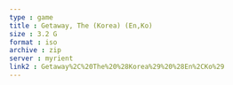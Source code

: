 ```yaml
---
type : game
title : Getaway, The (Korea) (En,Ko)
size : 3.2 G
format : iso
archive : zip
server : myrient
link2 : Getaway%2C%20The%20%28Korea%29%20%28En%2CKo%29
---
```

